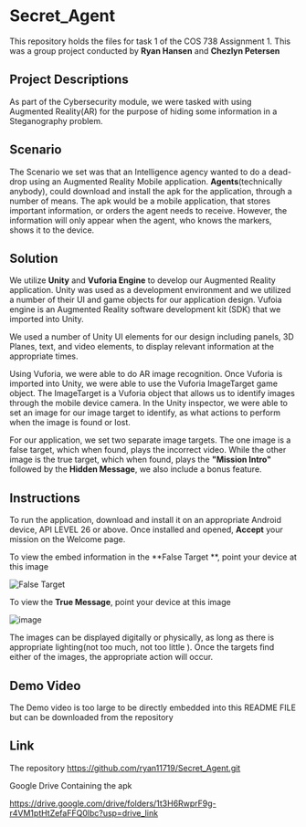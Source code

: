 # Secret_Agent

This repository holds the files for task 1 of the COS 738 Assignment 1.
This was a group project conducted by **__Ryan Hansen__** and **__Chezlyn Petersen__**

## Project Descriptions 

As part of the Cybersecurity module, we were tasked with using Augmented Reality(AR) for the purpose of hiding some information in a Steganography problem. 

## Scenario 

The Scenario we set was that an Intelligence agency wanted to do a dead-drop using an Augmented Reality Mobile application. **Agents**(technically anybody), could download and install the apk for the application, through a number of means. The apk would be a mobile application, that stores important information, or orders the agent needs to receive. However, the information will only appear when the agent, who knows the markers, shows it to the device. 

## Solution 

We utilize **Unity** and  **Vuforia Engine** to develop our Augmented Reality application. Unity was used as a development environment and we utilized a number of their UI and game objects for our application design.  Vufoia engine is an Augmented Reality software development kit (SDK) that we imported into Unity.

We used a number of Unity UI elements for our design including panels, 3D Planes, text, and video elements,  to display relevant information at the appropriate times. 

Using Vuforia, we were able to do AR image recognition. Once Vuforia is imported into Unity, we were able to use the Vuforia ImageTarget game object. The ImageTarget is a Vuforia object that allows us to identify images through the mobile device camera. In the Unity inspector, we were able to set an image for our image target to identify, as what actions to perform when the image is found or lost. 

For our application, we set two separate image targets. The one image is a false target, which when found, plays the incorrect video. While the other image is the true target, which when found, plays the **"Mission Intro"** followed by the **Hidden Message**,  we also include a bonus feature. 

## Instructions
 To run the application, download and install it on an appropriate Android device, API LEVEL 26 or above. 
 Once installed and opened, **Accept** your mission on the Welcome page. 

To view the embed information in the **False Target **, point your device at this image

![False Target ](https://github.com/ryan11719/Secret_Agent/assets/83818995/223f7caf-0fb9-4c24-9e4e-877e846d2b95)

To view the **True Message**, point your device at this image 

![image](https://github.com/ryan11719/Secret_Agent/assets/83818995/7cfc919a-23c5-4351-892a-36f81680fec3)

The images can be displayed  digitally or physically, as long as there is appropriate lighting(not too much, not too little ). Once the targets find either of the images, the appropriate action will occur. 

## Demo Video 
The Demo video is too large to be directly embedded into this README FILE but can be downloaded from the repository 

## Link 
The repository 
https://github.com/ryan11719/Secret_Agent.git

Google Drive Containing the apk 

https://drive.google.com/drive/folders/1t3H6RwprF9g-r4VM1ptHtZefaFFQ0lbc?usp=drive_link






